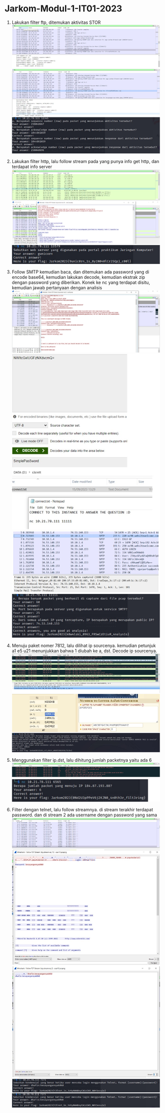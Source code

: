# Jarkom-Modul-1-IT01-2023
1. Lakukan filter ftp, ditemukan aktivitas STOR
![1-1](https://github.com/Koro129/Jarkom-Modul-1-IT01-2023/blob/main/screenshot/1-1.jpg)
![1-2](https://github.com/Koro129/Jarkom-Modul-1-IT01-2023/blob/main/screenshot/no1%20terminal.jpg)

2. Lakukan filter http, lalu follow stream pada yang punya info get http, dan terdapat info server
![2-1](https://github.com/Koro129/Jarkom-Modul-1-IT01-2023/blob/main/screenshot/2-1.jpg)
![2-2](https://github.com/Koro129/Jarkom-Modul-1-IT01-2023/blob/main/screenshot/2-2.jpg)
![2-3](https://github.com/Koro129/Jarkom-Modul-1-IT01-2023/blob/main/screenshot/no2%20terminal.jpg)

5. Follow SMTP kemudian baca, dan ditemukan ada password yang di encode base64, kemudian lakukan decode, kemudian ekstrak zip dengan password yang diberikan. Konek ke nc yang terdapat disitu, kemudian jawab pertanyaan dengan analisis
![5-1](https://github.com/Koro129/Jarkom-Modul-1-IT01-2023/blob/main/screenshot/5-1.jpg)
![5-2](https://github.com/Koro129/Jarkom-Modul-1-IT01-2023/blob/main/screenshot/5-2.jpg)
![5-3](https://github.com/Koro129/Jarkom-Modul-1-IT01-2023/blob/main/screenshot/5-3.jpg)
![5-4](https://github.com/Koro129/Jarkom-Modul-1-IT01-2023/blob/main/screenshot/no5%20terminal.jpg)

6. Menuju paket nomer 7812, lalu dilihat ip sourcenya. kemudian petunjuk a1 e5 u21 menunjukkan bahwa 1 diubah ke a, dst. Decode ip sourcenya.
![6-1](https://github.com/Koro129/Jarkom-Modul-1-IT01-2023/blob/main/screenshot/6-1.jpg)
![6-2](https://github.com/Koro129/Jarkom-Modul-1-IT01-2023/blob/main/screenshot/6-2.jpg)
![6-3](https://github.com/Koro129/Jarkom-Modul-1-IT01-2023/blob/main/screenshot/no6%20terminal.jpg)

8. Menggunakan filter ip.dst, lalu dihitung jumlah packetnya yaitu ada 6
![7-1](https://github.com/Koro129/Jarkom-Modul-1-IT01-2023/blob/main/screenshot/7.jpg)

10. Filter dengan telnet, lalu follow streamnya. di stream terakhir terdapat password. dan di stream 2 ada username dengan password yang sama
![10-1](https://github.com/Koro129/Jarkom-Modul-1-IT01-2023/blob/main/screenshot/10-1.jpg)
![10-2](https://github.com/Koro129/Jarkom-Modul-1-IT01-2023/blob/main/screenshot/10-2.jpg)
![10-3](https://github.com/Koro129/Jarkom-Modul-1-IT01-2023/blob/main/screenshot/no10%20terminal.jpg)
